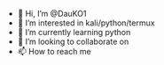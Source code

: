 - 👋 Hi, I’m @DauKO1
- 👀 I’m interested in kali/python/termux
- 🌱 I’m currently learning python
- 💞️ I’m looking to collaborate on 
- 📫 How to reach me 

<!---
DauKO1/DauKO1 is a ✨ special ✨ repository because its `README.md` (this file) appears on your GitHub profile.
You can click the Preview link to take a look at your changes.
--->

